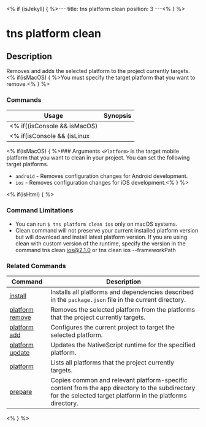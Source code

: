 <% if (isJekyll) { %>---
title: tns platform clean
position: 3
---<% } %>

# tns platform clean

## Description

Removes and adds the selected platform to the project currently targets. <% if(isMacOS) { %>You must specify the target platform that you want to remove.<% } %>

### Commands

Usage | Synopsis
------|-------
<% if((isConsole && isMacOS) || isHtml) { %>General | `$ tns platform clean <Platform>`<% } %>
<% if(isConsole && (isLinux || isWindows)) { %>General | `$ tns platform clean android`<% } %>

<% if(isMacOS) { %>### Arguments
`<Platform>` is the target mobile platform that you want to clean in your project. You can set the following target platforms.

* `android` - Removes configuration changes for Android development.
* `ios` - Removes configuration changes for iOS development.<% } %>

<% if(isHtml) { %>

### Command Limitations

* You can run `$ tns platform clean ios` only on macOS systems.
* Clean command will not preserve your current installed platform version but will download and install latest platform version. If you are using clean with custom version of the runtime, specify the version in the command tns clean ios@2.1.0 or tns clean ios --frameworkPath <path-to-tgz>

### Related Commands

Command | Description
----------|----------
[install](install.html) | Installs all platforms and dependencies described in the `package.json` file in the current directory.
[platform remove](platform-remove.html) | Removes the selected platform from the platforms that the project currently targets.
[platform add](platform-add.html) | Configures the current project to target the selected platform.
[platform update](platform-update.html) | Updates the NativeScript runtime for the specified platform.
[platform](platform.html) | Lists all platforms that the project currently targets.
[prepare](prepare.html) | Copies common and relevant platform-specific content from the app directory to the subdirectory for the selected target platform in the platforms directory.
<% } %>
